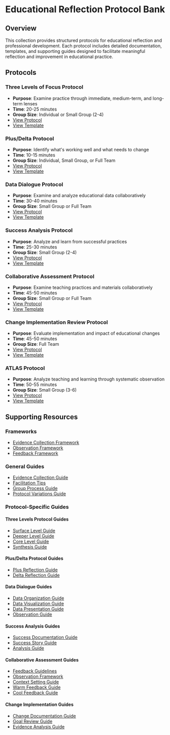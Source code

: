 # Educational Reflection Protocol Bank

## Overview
This collection provides structured protocols for educational reflection and professional development. Each protocol includes detailed documentation, templates, and supporting guides designed to facilitate meaningful reflection and improvement in educational practice.

## Protocols

### Three Levels of Focus Protocol
- **Purpose**: Examine practice through immediate, medium-term, and long-term lenses
- **Time**: 20-25 minutes
- **Group Size**: Individual or Small Group (2-4)
- [View Protocol](../guides/three-levels-protocol.md)
- [View Template](../guides/three-levels-template.md)

### Plus/Delta Protocol
- **Purpose**: Identify what's working well and what needs to change
- **Time**: 10-15 minutes
- **Group Size**: Individual, Small Group, or Full Team
- [View Protocol](../guides/plus-delta-protocol.md)
- [View Template](../guides/plus-delta-templates.md)

### Data Dialogue Protocol
- **Purpose**: Examine and analyze educational data collaboratively
- **Time**: 30-40 minutes
- **Group Size**: Small Group or Full Team
- [View Protocol](../guides/data-dialogue-protocol.md)
- [View Template](../guides/data-dialogue-templates.md)

### Success Analysis Protocol
- **Purpose**: Analyze and learn from successful practices
- **Time**: 25-30 minutes
- **Group Size**: Small Group (2-4)
- [View Protocol](../guides/success-analysis-protocol.md)
- [View Template](../guides/success-analysis-templates.md)

### Collaborative Assessment Protocol
- **Purpose**: Examine teaching practices and materials collaboratively
- **Time**: 45-50 minutes
- **Group Size**: Small Group or Full Team
- [View Protocol](../guides/collaborative-assessment-protocol.md)
- [View Template](../guides/collaborative-assessment-templates.md)

### Change Implementation Review Protocol
- **Purpose**: Evaluate implementation and impact of educational changes
- **Time**: 45-50 minutes
- **Group Size**: Full Team
- [View Protocol](../guides/change-implementation-review-protocol.md)
- [View Template](../guides/change-implementation-templates.md)

### ATLAS Protocol
- **Purpose**: Analyze teaching and learning through systematic observation
- **Time**: 50-55 minutes
- **Group Size**: Small Group (3-6)
- [View Protocol](../guides/atlas-protocol.md)
- [View Template](../guides/atlas-templates.md)

## Supporting Resources

### Frameworks
- [Evidence Collection Framework](../guides/evidence-collection-framework.md)
- [Observation Framework](../guides/observation-framework.md)
- [Feedback Framework](../guides/feedback-framework.md)

### General Guides
- [Evidence Collection Guide](../guides/evidence-collection.md)
- [Facilitation Tips](../guides/facilitation-tips.md)
- [Group Process Guide](../guides/group-process.md)
- [Protocol Variations Guide](../guides/protocol-variations.md)

### Protocol-Specific Guides

#### Three Levels Protocol Guides
- [Surface Level Guide](../guides/surface-level-reflection.md)
- [Deeper Level Guide](../guides/deeper-level-reflection.md)
- [Core Level Guide](../guides/core-level-reflection.md)
- [Synthesis Guide](../guides/synthesis-reflection.md)

#### Plus/Delta Protocol Guides
- [Plus Reflection Guide](../guides/plus-reflection.md)
- [Delta Reflection Guide](../guides/delta-reflection.md)

#### Data Dialogue Guides
- [Data Organization Guide](../guides/data-organization.md)
- [Data Visualization Guide](../guides/data-visualization.md)
- [Data Presentation Guide](../guides/data-presentation.md)
- [Observation Guide](../guides/observation-prompts.md)

#### Success Analysis Guides
- [Success Documentation Guide](../guides/success-documentation.md)
- [Success Story Guide](../guides/success-story.md)
- [Analysis Guide](../guides/success-analysis.md)

#### Collaborative Assessment Guides
- [Feedback Guidelines](../guides/feedback-guidelines.md)
- [Observation Framework](../guides/observation-framework.md)
- [Context Setting Guide](../guides/context-setting.md)
- [Warm Feedback Guide](../guides/warm-feedback.md)
- [Cool Feedback Guide](../guides/cool-feedback.md)

#### Change Implementation Guides
- [Change Documentation Guide](../guides/change-documentation.md)
- [Goal Review Guide](../guides/goal-review.md)
- [Evidence Analysis Guide](../guides/evidence-analysis.md)